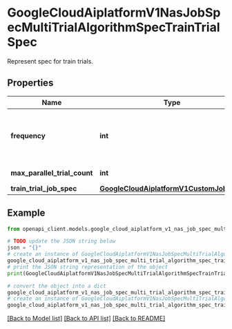 # GoogleCloudAiplatformV1NasJobSpecMultiTrialAlgorithmSpecTrainTrialSpec

Represent spec for train trials.

## Properties

Name | Type | Description | Notes
------------ | ------------- | ------------- | -------------
**frequency** | **int** | Required. Frequency of search trials to start train stage. Top N [TrainTrialSpec.max_parallel_trial_count] search trials will be trained for every M [TrainTrialSpec.frequency] trials searched. | [optional] 
**max_parallel_trial_count** | **int** | Required. The maximum number of trials to run in parallel. | [optional] 
**train_trial_job_spec** | [**GoogleCloudAiplatformV1CustomJobSpec**](GoogleCloudAiplatformV1CustomJobSpec.md) |  | [optional] 

## Example

```python
from openapi_client.models.google_cloud_aiplatform_v1_nas_job_spec_multi_trial_algorithm_spec_train_trial_spec import GoogleCloudAiplatformV1NasJobSpecMultiTrialAlgorithmSpecTrainTrialSpec

# TODO update the JSON string below
json = "{}"
# create an instance of GoogleCloudAiplatformV1NasJobSpecMultiTrialAlgorithmSpecTrainTrialSpec from a JSON string
google_cloud_aiplatform_v1_nas_job_spec_multi_trial_algorithm_spec_train_trial_spec_instance = GoogleCloudAiplatformV1NasJobSpecMultiTrialAlgorithmSpecTrainTrialSpec.from_json(json)
# print the JSON string representation of the object
print(GoogleCloudAiplatformV1NasJobSpecMultiTrialAlgorithmSpecTrainTrialSpec.to_json())

# convert the object into a dict
google_cloud_aiplatform_v1_nas_job_spec_multi_trial_algorithm_spec_train_trial_spec_dict = google_cloud_aiplatform_v1_nas_job_spec_multi_trial_algorithm_spec_train_trial_spec_instance.to_dict()
# create an instance of GoogleCloudAiplatformV1NasJobSpecMultiTrialAlgorithmSpecTrainTrialSpec from a dict
google_cloud_aiplatform_v1_nas_job_spec_multi_trial_algorithm_spec_train_trial_spec_from_dict = GoogleCloudAiplatformV1NasJobSpecMultiTrialAlgorithmSpecTrainTrialSpec.from_dict(google_cloud_aiplatform_v1_nas_job_spec_multi_trial_algorithm_spec_train_trial_spec_dict)
```
[[Back to Model list]](../README.md#documentation-for-models) [[Back to API list]](../README.md#documentation-for-api-endpoints) [[Back to README]](../README.md)


